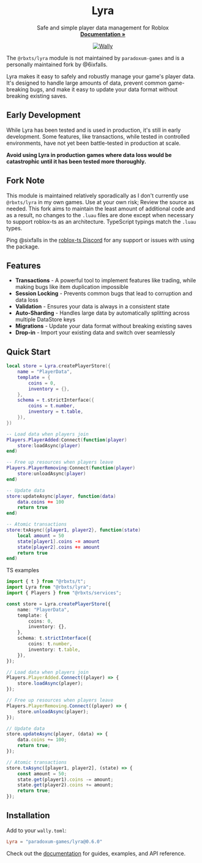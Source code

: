 <p align="center">
  <h1 align="center">Lyra</h1>
  <p align="center">
    Safe and simple player data management for Roblox
    <br />
    <a href="https://paradoxum-games.github.io/lyra/"><strong>Documentation »</strong></a>
  </p>
</p>

<div align="center">

[![Wally](https://img.shields.io/badge/Wally-Package-orange?style=for-the-badge)](https://wally.run/package/paradoxum-games/lyra)

</div>

The `@rbxts/lyra` module is not maintained by `paradoxum-games` and is a personally maintained fork by @6ixfalls.

Lyra makes it easy to safely and robustly manage your game's player data. It's designed to handle large amounts of data, prevent common game-breaking bugs, and make it easy to update your data format without breaking existing saves.

## Early Development

While Lyra has been tested and is used in production, it's still in early development. Some features, like transactions, while tested in controlled environments, have not yet been battle-tested in production at scale.

**Avoid using Lyra in production games where data loss would be catastrophic until it has been tested more thoroughly.**

## Fork Note

This module is maintained relatively sporadically as I don't currently use `@rbxts/lyra` in my own games. Use at your own risk; Review the source as needed.
This fork aims to maintain the least amount of additional code and as a result, no changes to the `.luau` files are done except when necessary to support roblox-ts as an architecture. TypeScript typings match the `.luau` types.

Ping @sixfalls in the [roblox-ts Discord](https://discord.roblox-ts.com/) for any support or issues with using the package.

## Features

- **Transactions** - A powerful tool to implement features like trading, while making bugs like item duplication impossible
- **Session Locking** - Prevents common bugs that lead to corruption and data loss
- **Validation** - Ensures your data is always in a consistent state
- **Auto-Sharding** - Handles large data by automatically splitting across multiple DataStore keys
- **Migrations** - Update your data format without breaking existing saves
- **Drop-in** - Import your existing data and switch over seamlessly

## Quick Start

```lua
local store = Lyra.createPlayerStore({
    name = "PlayerData",
    template = {
        coins = 0,
        inventory = {},
    },
    schema = t.strictInterface({
        coins = t.number,
        inventory = t.table,
    }),
})

-- Load data when players join
Players.PlayerAdded:Connect(function(player)
    store:loadAsync(player)
end)

-- Free up resources when players leave
Players.PlayerRemoving:Connect(function(player)
    store:unloadAsync(player)
end)

-- Update data
store:updateAsync(player, function(data)
    data.coins += 100
    return true
end)

-- Atomic transactions
store:txAsync({player1, player2}, function(state)
    local amount = 50
    state[player1].coins -= amount
    state[player2].coins += amount
    return true
end)
```
TS examples
```ts
import { t } from "@rbxts/t";
import Lyra from "@rbxts/lyra";
import { Players } from "@rbxts/services";

const store = Lyra.createPlayerStore({
    name: "PlayerData",
    template: {
        coins: 0,
        inventory: {},
    },
    schema: t.strictInterface({
        coins: t.number,
        inventory: t.table,
    }),
});

// Load data when players join
Players.PlayerAdded.Connect((player) => {
    store.loadAsync(player);
});

// Free up resources when players leave
Players.PlayerRemoving.Connect((player) => {
    store.unloadAsync(player);
});

// Update data
store.updateAsync(player, (data) => {
    data.coins += 100;
    return true;
});

// Atomic transactions
store.txAsync([player1, player2], (state) => {
    const amount = 50;
    state.get(player1).coins -= amount;
    state.get(player2).coins += amount;
    return true;
});
```

## Installation

Add to your `wally.toml`:
```toml
Lyra = "paradoxum-games/lyra@0.6.0"
```

Check out the [documentation](https://paradoxum-games.github.io/lyra/) for guides, examples, and API reference.
